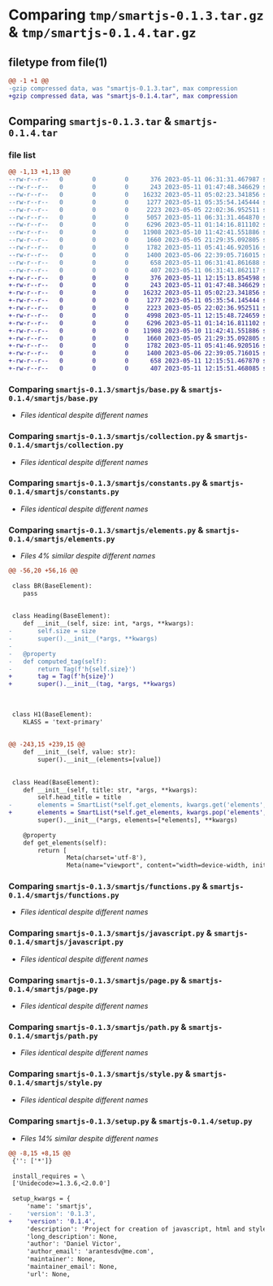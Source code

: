 # Comparing `tmp/smartjs-0.1.3.tar.gz` & `tmp/smartjs-0.1.4.tar.gz`

## filetype from file(1)

```diff
@@ -1 +1 @@
-gzip compressed data, was "smartjs-0.1.3.tar", max compression
+gzip compressed data, was "smartjs-0.1.4.tar", max compression
```

## Comparing `smartjs-0.1.3.tar` & `smartjs-0.1.4.tar`

### file list

```diff
@@ -1,13 +1,13 @@
--rw-r--r--   0        0        0      376 2023-05-11 06:31:31.467987 smartjs-0.1.3/pyproject.toml
--rw-r--r--   0        0        0      243 2023-05-11 01:47:48.346629 smartjs-0.1.3/smartjs/__init__.py
--rw-r--r--   0        0        0    16232 2023-05-11 05:02:23.341856 smartjs-0.1.3/smartjs/base.py
--rw-r--r--   0        0        0     1277 2023-05-11 05:35:54.145444 smartjs-0.1.3/smartjs/collection.py
--rw-r--r--   0        0        0     2223 2023-05-05 22:02:36.952511 smartjs-0.1.3/smartjs/constants.py
--rw-r--r--   0        0        0     5057 2023-05-11 06:31:31.464870 smartjs-0.1.3/smartjs/elements.py
--rw-r--r--   0        0        0     6296 2023-05-11 01:14:16.811102 smartjs-0.1.3/smartjs/functions.py
--rw-r--r--   0        0        0    11908 2023-05-10 11:42:41.551886 smartjs-0.1.3/smartjs/javascript.py
--rw-r--r--   0        0        0     1660 2023-05-05 21:29:35.092805 smartjs-0.1.3/smartjs/page.py
--rw-r--r--   0        0        0     1782 2023-05-11 05:41:46.920516 smartjs-0.1.3/smartjs/path.py
--rw-r--r--   0        0        0     1400 2023-05-06 22:39:05.716015 smartjs-0.1.3/smartjs/style.py
--rw-r--r--   0        0        0      658 2023-05-11 06:31:41.861688 smartjs-0.1.3/setup.py
--rw-r--r--   0        0        0      407 2023-05-11 06:31:41.862117 smartjs-0.1.3/PKG-INFO
+-rw-r--r--   0        0        0      376 2023-05-11 12:15:13.854598 smartjs-0.1.4/pyproject.toml
+-rw-r--r--   0        0        0      243 2023-05-11 01:47:48.346629 smartjs-0.1.4/smartjs/__init__.py
+-rw-r--r--   0        0        0    16232 2023-05-11 05:02:23.341856 smartjs-0.1.4/smartjs/base.py
+-rw-r--r--   0        0        0     1277 2023-05-11 05:35:54.145444 smartjs-0.1.4/smartjs/collection.py
+-rw-r--r--   0        0        0     2223 2023-05-05 22:02:36.952511 smartjs-0.1.4/smartjs/constants.py
+-rw-r--r--   0        0        0     4998 2023-05-11 12:15:48.724659 smartjs-0.1.4/smartjs/elements.py
+-rw-r--r--   0        0        0     6296 2023-05-11 01:14:16.811102 smartjs-0.1.4/smartjs/functions.py
+-rw-r--r--   0        0        0    11908 2023-05-10 11:42:41.551886 smartjs-0.1.4/smartjs/javascript.py
+-rw-r--r--   0        0        0     1660 2023-05-05 21:29:35.092805 smartjs-0.1.4/smartjs/page.py
+-rw-r--r--   0        0        0     1782 2023-05-11 05:41:46.920516 smartjs-0.1.4/smartjs/path.py
+-rw-r--r--   0        0        0     1400 2023-05-06 22:39:05.716015 smartjs-0.1.4/smartjs/style.py
+-rw-r--r--   0        0        0      658 2023-05-11 12:15:51.467870 smartjs-0.1.4/setup.py
+-rw-r--r--   0        0        0      407 2023-05-11 12:15:51.468085 smartjs-0.1.4/PKG-INFO
```

### Comparing `smartjs-0.1.3/smartjs/base.py` & `smartjs-0.1.4/smartjs/base.py`

 * *Files identical despite different names*

### Comparing `smartjs-0.1.3/smartjs/collection.py` & `smartjs-0.1.4/smartjs/collection.py`

 * *Files identical despite different names*

### Comparing `smartjs-0.1.3/smartjs/constants.py` & `smartjs-0.1.4/smartjs/constants.py`

 * *Files identical despite different names*

### Comparing `smartjs-0.1.3/smartjs/elements.py` & `smartjs-0.1.4/smartjs/elements.py`

 * *Files 4% similar despite different names*

```diff
@@ -56,20 +56,16 @@
 
 class BR(BaseElement):
 	pass
 
 
 class Heading(BaseElement):
 	def __init__(self, size: int, *args, **kwargs):
-		self.size = size
-		super().__init__(*args, **kwargs)
-		
-	@property
-	def computed_tag(self):
-		return Tag(f'h{self.size}')
+		tag = Tag(f'h{size}')
+		super().__init__(tag, *args, **kwargs)
 	
 
 	
 class H1(BaseElement):
 	KLASS = 'text-primary'
 	
 	
@@ -243,15 +239,15 @@
 	def __init__(self, value: str):
 		super().__init__(elements=[value])
 
 
 class Head(BaseElement):
 	def __init__(self, title: str, *args, **kwargs):
 		self.head_title = title
-		elements = SmartList(*self.get_elements, kwargs.get('elements', None))
+		elements = SmartList(*self.get_elements, kwargs.pop('elements', None))
 		super().__init__(*args, elements=[*elements], **kwargs)
 	
 	@property
 	def get_elements(self):
 		return [
 				Meta(charset='utf-8'),
 				Meta(name="viewport", content="width=device-width, initial-scale=1"),
```

### Comparing `smartjs-0.1.3/smartjs/functions.py` & `smartjs-0.1.4/smartjs/functions.py`

 * *Files identical despite different names*

### Comparing `smartjs-0.1.3/smartjs/javascript.py` & `smartjs-0.1.4/smartjs/javascript.py`

 * *Files identical despite different names*

### Comparing `smartjs-0.1.3/smartjs/page.py` & `smartjs-0.1.4/smartjs/page.py`

 * *Files identical despite different names*

### Comparing `smartjs-0.1.3/smartjs/path.py` & `smartjs-0.1.4/smartjs/path.py`

 * *Files identical despite different names*

### Comparing `smartjs-0.1.3/smartjs/style.py` & `smartjs-0.1.4/smartjs/style.py`

 * *Files identical despite different names*

### Comparing `smartjs-0.1.3/setup.py` & `smartjs-0.1.4/setup.py`

 * *Files 14% similar despite different names*

```diff
@@ -8,15 +8,15 @@
 {'': ['*']}
 
 install_requires = \
 ['Unidecode>=1.3.6,<2.0.0']
 
 setup_kwargs = {
     'name': 'smartjs',
-    'version': '0.1.3',
+    'version': '0.1.4',
     'description': 'Project for creation of javascript, html and style elements for web pages.',
     'long_description': None,
     'author': 'Daniel Victor',
     'author_email': 'arantesdv@me.com',
     'maintainer': None,
     'maintainer_email': None,
     'url': None,
```

